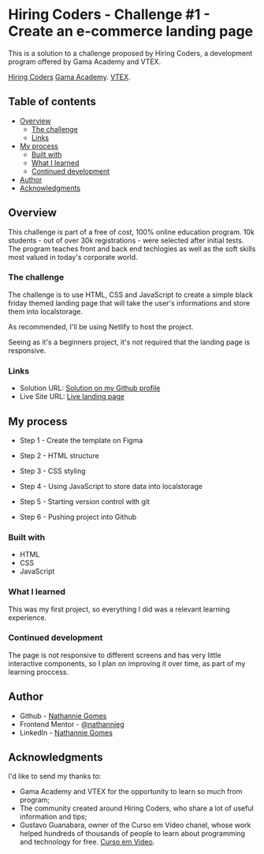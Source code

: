 # Hiring Coders - Challenge #1 - Create an e-commerce landing page

This is a solution to a challenge proposed by Hiring Coders, a development program offered by Gama Academy and VTEX.

[Hiring Coders](https://www.hiringcoders.com.br/)
[Gama Academy](https://www.gama.academy/).
[VTEX](https://vtex.com/br-pt/).

## Table of contents

- [Overview](#overview)
  - [The challenge](#the-challenge)
  - [Links](#links)
- [My process](#my-process)
  - [Built with](#built-with)
  - [What I learned](#what-i-learned)
  - [Continued development](#continued-development)
- [Author](#author)
- [Acknowledgments](#acknowledgments)

## Overview

This challenge is part of a free of cost, 100% online education program. 10k students - out of over 30k registrations - were selected after initial tests. The program teaches front and back end techlogies as well as the soft skills most valued in today's corporate world.

### The challenge

The challenge is to use HTML, CSS and JavaScript to create a simple black friday themed landing page that will take the user's informations and store them into localstorage.

As recommended, I'll be using Netlify to host the project.

Seeing as it's a beginners project, it's not required that the landing page is responsive.

### Links

- Solution URL: [Solution on my Github profile](https://github.com/nathannieg/hiringcoders-challenge1-blackfriday)
- Live Site URL: [Live landing page]()

## My process

- Step 1 - Create the template on Figma

- Step 2 - HTML structure

- Step 3 - CSS styling

- Step 4 - Using JavaScript to store data into localstorage

- Step 5 - Starting version control with git

- Step 6 - Pushing project into Github

### Built with

- HTML
- CSS
- JavaScript

### What I learned

This was my first project, so everything I did was a relevant learning experience.

### Continued development

The page is not responsive to different screens and has very little interactive components, so I plan on improving it over time, as part of my learning proccess.

## Author

- Github - [Nathannie Gomes](https://github.com/nathannieg)
- Frontend Mentor - [@nathannieg](https://www.frontendmentor.io/profile/nathannieg)
- LinkedIn - [Nathannie Gomes](https://www.linkedin.com/in/nathanniegomes/)

## Acknowledgments

I'd like to send my thanks to:

- Gama Academy and VTEX for the opportunity to learn so much from program;
- The community created around Hiring Coders, who share a lot of useful information and tips;
- Gustavo Guanabara, owner of the Curso em Vídeo chanel, whose work helped hundreds of thousands of people to learn about programming and technology for free. [Curso em Video](https://www.youtube.com/user/cursosemvideo).
